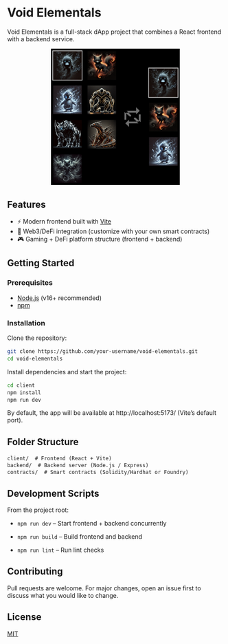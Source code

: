 # Void Elementals

Void Elementals is a full-stack dApp project that combines a React frontend with
a backend service.

<p align="center">
  <img src="./client/src/assets/trade.png" alt="Void Elementals Preview" width="300">
</p>

## Features

- ⚡️ Modern frontend built with [Vite](https://vitejs.dev/)
- 🔗 Web3/DeFi integration (customize with your own smart contracts)
- 🎮 Gaming + DeFi platform structure (frontend + backend)

## Getting Started

### Prerequisites

- [Node.js](https://nodejs.org/) (v16+ recommended)
- [npm](https://www.npmjs.com/)

### Installation

Clone the repository:

```bash
git clone https://github.com/your-username/void-elementals.git
cd void-elementals
```

Install dependencies and start the project:

```bash
cd client
npm install
npm run dev
```

By default, the app will be available at http://localhost:5173/ (Vite’s default
port).

## Folder Structure

```text
client/  # Frontend (React + Vite)
backend/  # Backend server (Node.js / Express)
contracts/  # Smart contracts (Solidity/Hardhat or Foundry)
```

## Development Scripts

From the project root:

- `npm run dev` – Start frontend + backend concurrently

- `npm run build` – Build frontend and backend

- `npm run lint` – Run lint checks

## Contributing

Pull requests are welcome. For major changes, open an issue first to discuss
what you would like to change.

## License

[MIT](LICENSE)
